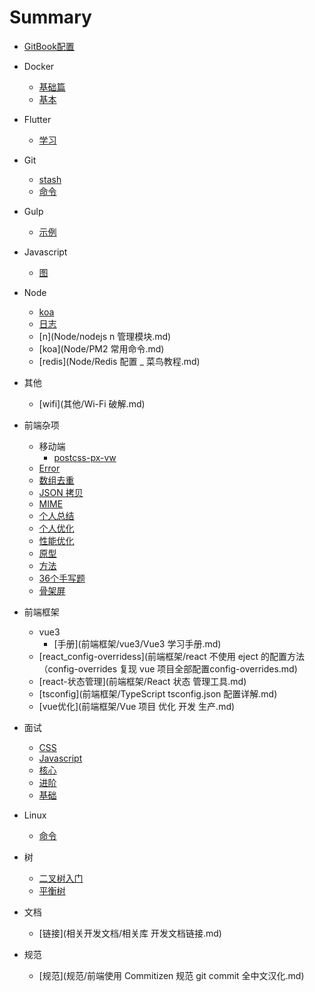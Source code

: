 # Summary

* [GitBook配置](README.md)
* Docker
    * [基础篇](Docker/基础篇.md)
    * [基本](Docker/基本.md)
* Flutter
    * [学习](Flutter/学习.md)
* Git
    * [stash](Git/stash.md)
    * [命令](Git/命令.md)
* Gulp
    * [示例](Gulp/demo.md)
* Javascript
    * [图](JavaScript学习图谱/picture.md)
* Node
    * [koa](Node/Koa.js，离不开这十个中间件.md)
    * [日志](Node/koa添加日志管理模块.md)
    * [n](Node/nodejs n 管理模块.md)
    * [koa](Node/PM2 常用命令.md)
    * [redis](Node/Redis 配置 _ 菜鸟教程.md)
* 其他
    * [wifi](其他/Wi-Fi 破解.md)
* 前端杂项
    * 移动端
        * [postcss-px-vw](前端杂项/移动端/postcss-px-to-vw.md)
    * [Error](前端杂项/Error.md)
    * [数组去重](前端杂项/JavaScript数组去重-12种方法,史上最全.md)
    * [JSON 拷贝](前端杂项/JSON.parse实现深拷贝的弊端.md)
    * [MIME](前端杂项/MIME.md)
    * [个人总结](前端杂项/个人总结.md)
    * [个人优化](前端杂项/优化.md)
    * [性能优化](前端杂项/前端性能优化24条建议.md)
    * [原型](前端杂项/原型、原型链以及继承.md)
    * [方法](前端杂项/常用的前端JavaScript方法封装.md)
    * [36个手写题](前端杂项/死磕36个JS手写题.md)
    * [骨架屏](前端杂项/骨架屏项目实践.md)
* 前端框架
    * vue3
        * [手册](前端框架/vue3/Vue3 学习手册.md)
    * [react_config-overridess](前端框架/react 不使用 eject 的配置方法（config-overrides 复现 vue 项目全部配置config-overrides.md)
    * [react-状态管理](前端框架/React 状态 管理工具.md)
    * [tsconfig](前端框架/TypeScript tsconfig.json 配置详解.md)
    * [vue优化](前端框架/Vue 项目 优化 开发 生产.md)

* 面试
  * [CSS](前端面试/CSS.md)
  * [Javascript](前端面试/Javascript.md)
  * [核心](前端面试/前端核心.md)
  * [进阶](前端面试/前端进阶.md)
  * [基础](前端面试/基础知识.md)

* Linux
  * [命令](Linux/命令.md)
* 树
  * [二叉树入门](树/二叉树入门.md)
  * [平衡树](树/平衡树.md)
* 文档
  * [链接](相关开发文档/相关库 开发文档链接.md)
  
* 规范
  * [规范](规范/前端使用 Commitizen 规范 git commit 全中文汉化.md)
  